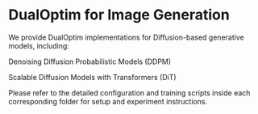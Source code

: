 # DualOptim for Image Generation

We provide DualOptim implementations for Diffusion-based generative models, including:

Denoising Diffusion Probabilistic Models (DDPM)

Scalable Diffusion Models with Transformers (DiT)

Please refer to the detailed configuration and training scripts inside each corresponding folder for setup and experiment instructions.